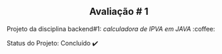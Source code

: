 <h2 align="center"> Avaliação # 1  </h2>
<p align="justify"> Projeto da disciplina backend#1: <i>calculadora de IPVA em JAVA</i> :coffee:</p>

Status do Projeto: Concluído :heavy_check_mark:
